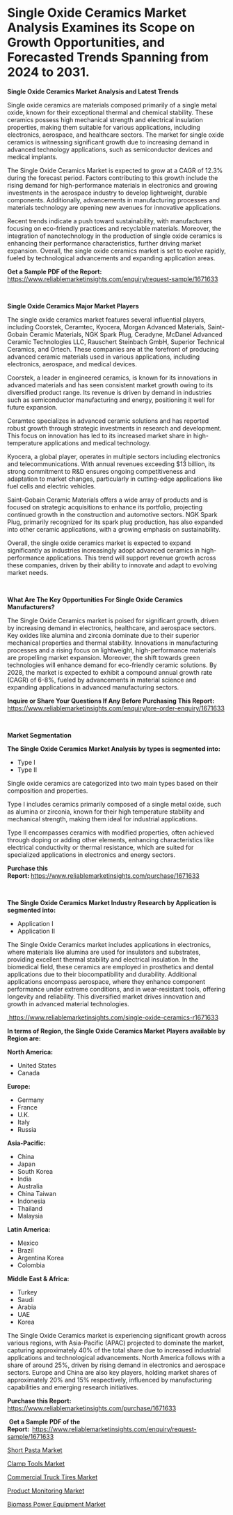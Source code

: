 <p><h1>Single Oxide Ceramics Market Analysis Examines its Scope on Growth Opportunities, and Forecasted Trends Spanning from 2024 to 2031.</h1></p><p><strong>Single Oxide Ceramics Market Analysis and Latest Trends</strong></p>
<p><p>Single oxide ceramics are materials composed primarily of a single metal oxide, known for their exceptional thermal and chemical stability. These ceramics possess high mechanical strength and electrical insulation properties, making them suitable for various applications, including electronics, aerospace, and healthcare sectors. The market for single oxide ceramics is witnessing significant growth due to increasing demand in advanced technology applications, such as semiconductor devices and medical implants.</p><p>The Single Oxide Ceramics Market is expected to grow at a CAGR of 12.3% during the forecast period. Factors contributing to this growth include the rising demand for high-performance materials in electronics and growing investments in the aerospace industry to develop lightweight, durable components. Additionally, advancements in manufacturing processes and materials technology are opening new avenues for innovative applications. </p><p>Recent trends indicate a push toward sustainability, with manufacturers focusing on eco-friendly practices and recyclable materials. Moreover, the integration of nanotechnology in the production of single oxide ceramics is enhancing their performance characteristics, further driving market expansion. Overall, the single oxide ceramics market is set to evolve rapidly, fueled by technological advancements and expanding application areas.</p></p>
<p><strong>Get a Sample PDF of the Report:&nbsp;</strong> <a href="https://www.reliablemarketinsights.com/enquiry/request-sample/1671633?utm_campaign=1264&utm_medium=2&utm_source=Github&utm_content=ia&utm_term=10102024&utm_id=single-oxide-ceramics">https://www.reliablemarketinsights.com/enquiry/request-sample/1671633</a></p>
<p>&nbsp;</p>
<p><strong>Single Oxide Ceramics Major Market Players</strong></p>
<p><p>The single oxide ceramics market features several influential players, including Coorstek, Ceramtec, Kyocera, Morgan Advanced Materials, Saint-Gobain Ceramic Materials, NGK Spark Plug, Ceradyne, McDanel Advanced Ceramic Technologies LLC, Rauschert Steinbach GmbH, Superior Technical Ceramics, and Ortech. These companies are at the forefront of producing advanced ceramic materials used in various applications, including electronics, aerospace, and medical devices.</p><p>Coorstek, a leader in engineered ceramics, is known for its innovations in advanced materials and has seen consistent market growth owing to its diversified product range. Its revenue is driven by demand in industries such as semiconductor manufacturing and energy, positioning it well for future expansion.</p><p>Ceramtec specializes in advanced ceramic solutions and has reported robust growth through strategic investments in research and development. This focus on innovation has led to its increased market share in high-temperature applications and medical technology.</p><p>Kyocera, a global player, operates in multiple sectors including electronics and telecommunications. With annual revenues exceeding $13 billion, its strong commitment to R&D ensures ongoing competitiveness and adaptation to market changes, particularly in cutting-edge applications like fuel cells and electric vehicles.</p><p>Saint-Gobain Ceramic Materials offers a wide array of products and is focused on strategic acquisitions to enhance its portfolio, projecting continued growth in the construction and automotive sectors. NGK Spark Plug, primarily recognized for its spark plug production, has also expanded into other ceramic applications, with a growing emphasis on sustainability.</p><p>Overall, the single oxide ceramics market is expected to expand significantly as industries increasingly adopt advanced ceramics in high-performance applications. This trend will support revenue growth across these companies, driven by their ability to innovate and adapt to evolving market needs.</p></p>
<p>&nbsp;</p>
<p><strong>What Are The Key Opportunities For Single Oxide Ceramics Manufacturers?</strong></p>
<p><p>The Single Oxide Ceramics market is poised for significant growth, driven by increasing demand in electronics, healthcare, and aerospace sectors. Key oxides like alumina and zirconia dominate due to their superior mechanical properties and thermal stability. Innovations in manufacturing processes and a rising focus on lightweight, high-performance materials are propelling market expansion. Moreover, the shift towards green technologies will enhance demand for eco-friendly ceramic solutions. By 2028, the market is expected to exhibit a compound annual growth rate (CAGR) of 6-8%, fueled by advancements in material science and expanding applications in advanced manufacturing sectors.</p></p>
<p><strong>Inquire or Share Your Questions If Any Before Purchasing This Report:</strong> <a href="https://www.reliablemarketinsights.com/enquiry/pre-order-enquiry/1671633?utm_campaign=1264&utm_medium=2&utm_source=Github&utm_content=ia&utm_term=10102024&utm_id=single-oxide-ceramics">https://www.reliablemarketinsights.com/enquiry/pre-order-enquiry/1671633</a></p>
<p>&nbsp;</p>
<p><strong>Market Segmentation</strong></p>
<p><strong>The Single Oxide Ceramics Market Analysis by types is segmented into:</strong></p>
<p><ul><li>Type I</li><li>Type II</li></ul></p>
<p><p>Single oxide ceramics are categorized into two main types based on their composition and properties. </p><p>Type I includes ceramics primarily composed of a single metal oxide, such as alumina or zirconia, known for their high temperature stability and mechanical strength, making them ideal for industrial applications. </p><p>Type II encompasses ceramics with modified properties, often achieved through doping or adding other elements, enhancing characteristics like electrical conductivity or thermal resistance, which are suited for specialized applications in electronics and energy sectors.</p></p>
<p><strong>Purchase this Report:&nbsp;</strong><a href="https://www.reliablemarketinsights.com/purchase/1671633?utm_campaign=1264&utm_medium=2&utm_source=Github&utm_content=ia&utm_term=10102024&utm_id=single-oxide-ceramics">https://www.reliablemarketinsights.com/purchase/1671633</a></p>
<p>&nbsp;</p>
<p><strong>The Single Oxide Ceramics Market Industry Research by Application is segmented into:</strong></p>
<p><ul><li>Application I</li><li>Application II</li></ul></p>
<p><p>The Single Oxide Ceramics market includes applications in electronics, where materials like alumina are used for insulators and substrates, providing excellent thermal stability and electrical insulation. In the biomedical field, these ceramics are employed in prosthetics and dental applications due to their biocompatibility and durability. Additional applications encompass aerospace, where they enhance component performance under extreme conditions, and in wear-resistant tools, offering longevity and reliability. This diversified market drives innovation and growth in advanced material technologies.</p></p>
<p><a href="https://www.reliablemarketinsights.com/single-oxide-ceramics-r1671633?utm_campaign=1264&utm_medium=2&utm_source=Github&utm_content=ia&utm_term=10102024&utm_id=single-oxide-ceramics">&nbsp;https://www.reliablemarketinsights.com/single-oxide-ceramics-r1671633</a></p>
<p><strong>In terms of Region, the Single Oxide Ceramics Market Players available by Region are:</strong></p>
<p>
    <p> <strong> North America: </strong>
        <ul>
            <li>United States</li>
            <li>Canada</li>
        </ul>
        </p> 
    <p> <strong> Europe: </strong>
        <ul>
            <li>Germany</li>
            <li>France</li>
            <li>U.K.</li>
            <li>Italy</li>
            <li>Russia</li>
        </ul>
        </p> 
    <p> <strong> Asia-Pacific: </strong>
        <ul>
            <li>China</li>
            <li>Japan</li>
            <li>South Korea</li>
            <li>India</li>
            <li>Australia</li>
            <li>China Taiwan</li>
            <li>Indonesia</li>
            <li>Thailand</li>
            <li>Malaysia</li>
        </ul>
        </p> 
    <p> <strong> Latin America: </strong>
        <ul>
            <li>Mexico</li>
            <li>Brazil</li>
            <li>Argentina Korea</li>
            <li>Colombia</li>
        </ul>
        </p> 
    <p> <strong> Middle East & Africa: </strong>
        <ul>
            <li>Turkey</li>
            <li>Saudi</li>
            <li>Arabia</li>
            <li>UAE</li>
            <li>Korea</li>
        </ul>
    </p>
    </p>
<p><p>The Single Oxide Ceramics market is experiencing significant growth across various regions, with Asia-Pacific (APAC) projected to dominate the market, capturing approximately 40% of the total share due to increased industrial applications and technological advancements. North America follows with a share of around 25%, driven by rising demand in electronics and aerospace sectors. Europe and China are also key players, holding market shares of approximately 20% and 15% respectively, influenced by manufacturing capabilities and emerging research initiatives.</p></p>
<p><strong>Purchase this Report: </strong><a href="https://www.reliablemarketinsights.com/purchase/1671633?utm_campaign=1264&utm_medium=2&utm_source=Github&utm_content=ia&utm_term=10102024&utm_id=single-oxide-ceramics">https://www.reliablemarketinsights.com/purchase/1671633</a></p>
<p>&nbsp;<strong>Get a Sample PDF of the Report:&nbsp;&nbsp;</strong><a href="https://www.reliablemarketinsights.com/enquiry/request-sample/1671633?utm_campaign=1264&utm_medium=2&utm_source=Github&utm_content=ia&utm_term=10102024&utm_id=single-oxide-ceramics">https://www.reliablemarketinsights.com/enquiry/request-sample/1671633</a></p>
<p><strong></strong></p>
<p><p><a href="https://www.linkedin.com/pulse/short-pasta-market-global-insights-regional-analysis-2024--fuocf?utm_campaign=1264&utm_medium=2&utm_source=Github&utm_content=ia&utm_term=10102024&utm_id=single-oxide-ceramics">Short Pasta Market</a></p><p><a href="https://www.linkedin.com/pulse/global-clamp-tools-industry-analysis-report-market-size-share-gkbte?utm_campaign=1264&utm_medium=2&utm_source=Github&utm_content=ia&utm_term=10102024&utm_id=single-oxide-ceramics">Clamp Tools Market</a></p><p><a href="https://www.linkedin.com/pulse/global-commercial-truck-tires-market-sector-types-applications-oipef?utm_campaign=1264&utm_medium=2&utm_source=Github&utm_content=ia&utm_term=10102024&utm_id=single-oxide-ceramics">Commercial Truck Tires Market</a></p><p><a href="https://www.linkedin.com/pulse/market-leaders-laggards-global-product-monitoring-trends-aiare?utm_campaign=1264&utm_medium=2&utm_source=Github&utm_content=ia&utm_term=10102024&utm_id=single-oxide-ceramics">Product Monitoring Market</a></p><p><a href="https://www.linkedin.com/pulse/trends-global-biomass-power-equipment-market-forecast-analysis-mveae?utm_campaign=1264&utm_medium=2&utm_source=Github&utm_content=ia&utm_term=10102024&utm_id=single-oxide-ceramics">Biomass Power Equipment Market</a></p></p>